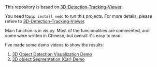 This repository is based on [3D-Detection-Tracking-Viewer](https://github.com/hailanyi/3D-Detection-Tracking-Viewer).

You need to`pip install vedo` to run this projects. For more details, please refere to  [3D-Detection-Tracking-Viewer](https://github.com/hailanyi/3D-Detection-Tracking-Viewer).

Main function is in vis.py. Most of the funcionalities are commented, and some were written in Chinese, but overall it's easy to read.

I've made some demo videos to show the results:

1. [3D Object Detection Visualization Demo](https://www.bilibili.com/video/BV1h3411t7sc)
2. [3D object Segmentation (Car) Demo](https://www.bilibili.com/video/BV1oT4y1f71D)
